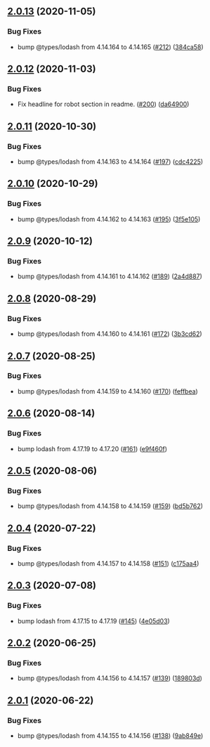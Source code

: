 ## [2.0.13](https://github.com/thenativeweb/get-routes/compare/2.0.12...2.0.13) (2020-11-05)


### Bug Fixes

* bump @types/lodash from 4.14.164 to 4.14.165 ([#212](https://github.com/thenativeweb/get-routes/issues/212)) ([384ca58](https://github.com/thenativeweb/get-routes/commit/384ca58eccb170db68d7bd376204e5b61b4f6102))

## [2.0.12](https://github.com/thenativeweb/get-routes/compare/2.0.11...2.0.12) (2020-11-03)


### Bug Fixes

* Fix headline for robot section in readme. ([#200](https://github.com/thenativeweb/get-routes/issues/200)) ([da64900](https://github.com/thenativeweb/get-routes/commit/da649008016a0c3cbeb6106f0886aa1e82a6c0c3))

## [2.0.11](https://github.com/thenativeweb/get-routes/compare/2.0.10...2.0.11) (2020-10-30)


### Bug Fixes

* bump @types/lodash from 4.14.163 to 4.14.164 ([#197](https://github.com/thenativeweb/get-routes/issues/197)) ([cdc4225](https://github.com/thenativeweb/get-routes/commit/cdc4225d83c722d24c8b83bbe7e5b0a8b9a59da6))

## [2.0.10](https://github.com/thenativeweb/get-routes/compare/2.0.9...2.0.10) (2020-10-29)


### Bug Fixes

* bump @types/lodash from 4.14.162 to 4.14.163 ([#195](https://github.com/thenativeweb/get-routes/issues/195)) ([3f5e105](https://github.com/thenativeweb/get-routes/commit/3f5e105105602a433e344d632ca11c0767792079))

## [2.0.9](https://github.com/thenativeweb/get-routes/compare/2.0.8...2.0.9) (2020-10-12)


### Bug Fixes

* bump @types/lodash from 4.14.161 to 4.14.162 ([#189](https://github.com/thenativeweb/get-routes/issues/189)) ([2a4d887](https://github.com/thenativeweb/get-routes/commit/2a4d88752564e6ab84334846d804b5e857895947))

## [2.0.8](https://github.com/thenativeweb/get-routes/compare/2.0.7...2.0.8) (2020-08-29)


### Bug Fixes

* bump @types/lodash from 4.14.160 to 4.14.161 ([#172](https://github.com/thenativeweb/get-routes/issues/172)) ([3b3cd62](https://github.com/thenativeweb/get-routes/commit/3b3cd6260328e5b91f21bf0d5a5ae81dc18194b8))

## [2.0.7](https://github.com/thenativeweb/get-routes/compare/2.0.6...2.0.7) (2020-08-25)


### Bug Fixes

* bump @types/lodash from 4.14.159 to 4.14.160 ([#170](https://github.com/thenativeweb/get-routes/issues/170)) ([feffbea](https://github.com/thenativeweb/get-routes/commit/feffbeacdbe1c7e9e57151915d8243fdbc7bcc2a))

## [2.0.6](https://github.com/thenativeweb/get-routes/compare/2.0.5...2.0.6) (2020-08-14)


### Bug Fixes

* bump lodash from 4.17.19 to 4.17.20 ([#161](https://github.com/thenativeweb/get-routes/issues/161)) ([e9f460f](https://github.com/thenativeweb/get-routes/commit/e9f460ffea9d8707c4d7eace10b9d22ecb7a3cee))

## [2.0.5](https://github.com/thenativeweb/get-routes/compare/2.0.4...2.0.5) (2020-08-06)


### Bug Fixes

* bump @types/lodash from 4.14.158 to 4.14.159 ([#159](https://github.com/thenativeweb/get-routes/issues/159)) ([bd5b762](https://github.com/thenativeweb/get-routes/commit/bd5b76251c4d1b89d675ac23d27c8ceb4ccb33d8))

## [2.0.4](https://github.com/thenativeweb/get-routes/compare/2.0.3...2.0.4) (2020-07-22)


### Bug Fixes

* bump @types/lodash from 4.14.157 to 4.14.158 ([#151](https://github.com/thenativeweb/get-routes/issues/151)) ([c175aa4](https://github.com/thenativeweb/get-routes/commit/c175aa45f8dd4542db9e2a6c95178e222866dd28))

## [2.0.3](https://github.com/thenativeweb/get-routes/compare/2.0.2...2.0.3) (2020-07-08)


### Bug Fixes

* bump lodash from 4.17.15 to 4.17.19 ([#145](https://github.com/thenativeweb/get-routes/issues/145)) ([4e05d03](https://github.com/thenativeweb/get-routes/commit/4e05d0386ca35c43242f500dfd72be72c645ce58))

## [2.0.2](https://github.com/thenativeweb/get-routes/compare/2.0.1...2.0.2) (2020-06-25)


### Bug Fixes

* bump @types/lodash from 4.14.156 to 4.14.157 ([#139](https://github.com/thenativeweb/get-routes/issues/139)) ([189803d](https://github.com/thenativeweb/get-routes/commit/189803dcb191a3749e3ee59144e6ca3e66c84ac5))

## [2.0.1](https://github.com/thenativeweb/get-routes/compare/2.0.0...2.0.1) (2020-06-22)


### Bug Fixes

* bump @types/lodash from 4.14.155 to 4.14.156 ([#138](https://github.com/thenativeweb/get-routes/issues/138)) ([9ab849e](https://github.com/thenativeweb/get-routes/commit/9ab849e710d496e6d299f85047ecf3a7d3ee7bba))
